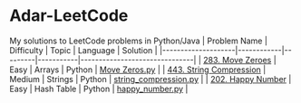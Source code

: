 # Adar-LeetCode
My solutions to LeetCode problems in Python/Java
| Problem Name       | Difficulty | Topic   | Language | Solution                      |
|--------------------|------------|---------|-----------|-------------------------------|
| [283. Move Zeroes](https://leetcode.com/problems/move-zeroes/) | Easy       | Arrays  | Python   | [Move Zeros.py](Arrays/Easy/283.%20Move%20Zeroes.py) |
| [443. String Compression](https://leetcode.com/problems/string-compression/)     | Medium      |  Strings | Python     | [string_compression.py](Strings/Medium/443.%20String%20Compression.py) |
| [202. Happy Number](https://leetcode.com/problems/happy-number/)                 | Easy       | Hash Table | Python   | [happy_number.py](HashTable/Easy/202.%20Happy%20Number.py) |

